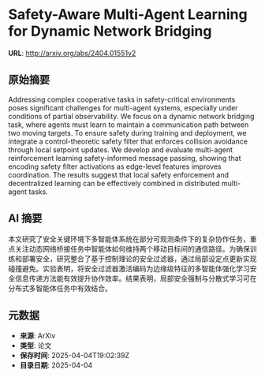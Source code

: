 # Safety-Aware Multi-Agent Learning for Dynamic Network Bridging

**URL**: http://arxiv.org/abs/2404.01551v2

## 原始摘要

Addressing complex cooperative tasks in safety-critical environments poses
significant challenges for multi-agent systems, especially under conditions of
partial observability. We focus on a dynamic network bridging task, where
agents must learn to maintain a communication path between two moving targets.
To ensure safety during training and deployment, we integrate a
control-theoretic safety filter that enforces collision avoidance through local
setpoint updates. We develop and evaluate multi-agent reinforcement learning
safety-informed message passing, showing that encoding safety filter
activations as edge-level features improves coordination. The results suggest
that local safety enforcement and decentralized learning can be effectively
combined in distributed multi-agent tasks.


## AI 摘要

本文研究了安全关键环境下多智能体系统在部分可观测条件下的复杂协作任务，重点关注动态网络桥接任务中智能体如何维持两个移动目标间的通信路径。为确保训练和部署安全，研究整合了基于控制理论的安全过滤器，通过局部设定点更新实现碰撞避免。实验表明，将安全过滤器激活编码为边缘级特征的多智能体强化学习安全信息传递方法能有效提升协作效率。结果表明，局部安全强制与分散式学习可在分布式多智能体任务中有效结合。

## 元数据

- **来源**: ArXiv
- **类型**: 论文
- **保存时间**: 2025-04-04T19:02:39Z
- **目录日期**: 2025-04-04
